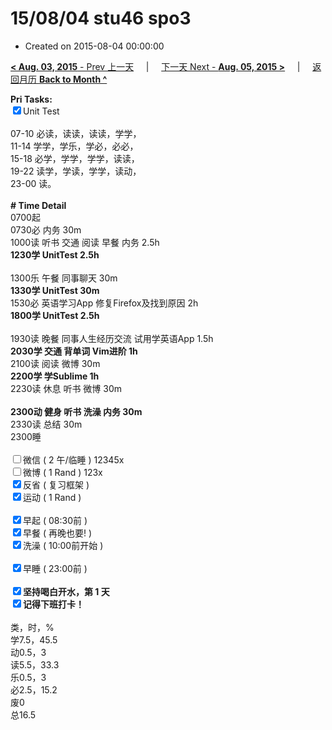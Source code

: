 # 15/08/04 stu46 spo3

- Created on 2015-08-04 00:00:00

[**< Aug. 03, 2015** - Prev 上一天](/lifelogs/2015/08/d03.md) &nbsp; &nbsp; | &nbsp; &nbsp; [下一天 Next - **Aug. 05, 2015 >**](/lifelogs/2015/08/d05.md) &nbsp; &nbsp; |  &nbsp; &nbsp; [返回月历 **Back to Month ^**](/lifelogs/2015/08/index.md)
<br/><div><b>Pri Tasks:</b></div><div><input checked="true" type="checkbox"/>Unit Test</div><div><br/></div><div>07-10 必读，读读，读读，学学，</div><div>11-14 学学，学乐，学必，必必，</div><div>15-18 必学，学学，学学，读读，</div><div>19-22 读学，学读，学学，读动，</div><div>23-00 读。</div><div><br/></div><div><b># Time Detail</b></div><div>0700起</div><div>0730必 内务 30m</div><div>1000读 听书 交通 阅读 早餐 内务 2.5h</div><div><b>1230学 UnitTest 2.5h</b></div><div><br/></div><div>1300乐 午餐 同事聊天 30m</div><div><b>1330学 UnitTest 30m</b></div><div>1530必 英语学习App 修复Firefox及找到原因 2h</div><div><b>1800学 UnitTest 2.5</b><b>h</b></div><div><br/></div><div>1930读 晚餐 同事人生经历交流 试用学英语App 1.5h</div><div><b>2030学 交通 背单词 Vim进阶 1h</b></div><div>2100读 阅读 微博 30m</div><div><b>2200学 学Sublime 1h</b></div><div>2230读 休息 听书 微博 30m</div><div><br/></div><div><b>2300动 健身 听书 洗澡 内务 30m</b></div><div>2330读 总结 30m</div><div>2300睡</div><div><br/></div><div><input type="checkbox"/>微信 ( 2 午/临睡 ) 12345x</div><div><input type="checkbox"/>微博 ( 1 Rand ) 123x</div><div><input checked="true" type="checkbox"/>反省 ( 复习框架 )</div><div><input checked="true" type="checkbox"/>运动 ( 1 Rand )</div><div><br/></div><div><input checked="true" type="checkbox"/>早起 ( 08:30前 )</div><div><input checked="true" type="checkbox"/>早餐 ( 再晚也要! )</div><div><input checked="true" type="checkbox"/>洗澡 ( 10:00前开始 )</div><div><br/></div><div><input checked="true" type="checkbox"/>早睡 ( 23:00前 )</div><div><br/></div><div><b><input checked="true" type="checkbox"/></b><b>坚持喝白开水，第 1 天</b></div><div><b><input checked="true" type="checkbox"/></b><b>记得</b><b>下班打卡！</b></div><div><br/></div><div>类，时，%</div><div>学7.5，45.5</div><div>动0.5，3</div><div>读5.5，33.3</div><div>乐0.5，3</div><div>必2.5，15.2</div><div>废0</div><div>总16.5</div>
